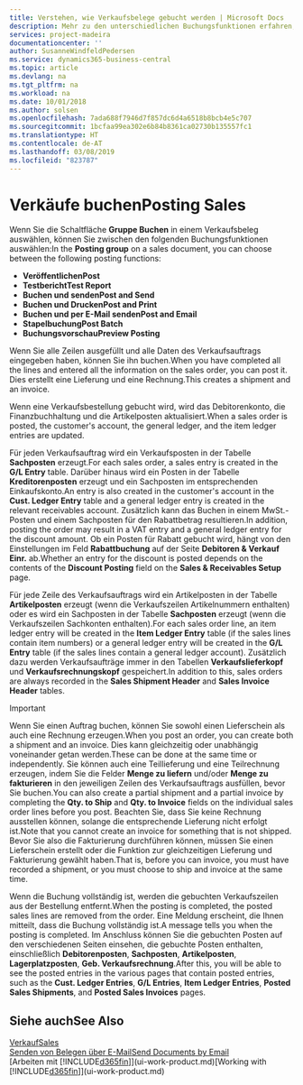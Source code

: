 ```yaml
---
title: Verstehen, wie Verkaufsbelege gebucht werden | Microsoft Docs
description: Mehr zu den unterschiedlichen Buchungsfunktionen erfahren, um Verkaufsbelege zu buchen.
services: project-madeira
documentationcenter: ''
author: SusanneWindfeldPedersen
ms.service: dynamics365-business-central
ms.topic: article
ms.devlang: na
ms.tgt_pltfrm: na
ms.workload: na
ms.date: 10/01/2018
ms.author: solsen
ms.openlocfilehash: 7ada688f7946d7f857dc6d4a6518b8bcb4e5c707
ms.sourcegitcommit: 1bcfaa99ea302e6b84b8361ca02730b135557fc1
ms.translationtype: HT
ms.contentlocale: de-AT
ms.lasthandoff: 03/08/2019
ms.locfileid: "823787"
---
```

# <a name="posting-sales"></a><span data-ttu-id="3eddb-103">Verkäufe buchen</span><span class="sxs-lookup"><span data-stu-id="3eddb-103">Posting Sales</span></span>
<span data-ttu-id="3eddb-104">Wenn Sie die Schaltfläche **Gruppe Buchen** in einem Verkaufsbeleg auswählen, können Sie zwischen den folgenden Buchungsfunktionen auswählen:</span><span class="sxs-lookup"><span data-stu-id="3eddb-104">In the **Posting group** on a sales document, you can choose between the following posting functions:</span></span>

* <span data-ttu-id="3eddb-105">**Veröffentlichen**</span><span class="sxs-lookup"><span data-stu-id="3eddb-105">**Post**</span></span>
* <span data-ttu-id="3eddb-106">**Testbericht**</span><span class="sxs-lookup"><span data-stu-id="3eddb-106">**Test Report**</span></span>
* <span data-ttu-id="3eddb-107">**Buchen und senden**</span><span class="sxs-lookup"><span data-stu-id="3eddb-107">**Post and Send**</span></span>
* <span data-ttu-id="3eddb-108">**Buchen und Drucken**</span><span class="sxs-lookup"><span data-stu-id="3eddb-108">**Post and Print**</span></span>
* <span data-ttu-id="3eddb-109">**Buchen und per E-Mail senden**</span><span class="sxs-lookup"><span data-stu-id="3eddb-109">**Post and Email**</span></span>
* <span data-ttu-id="3eddb-110">**Stapelbuchung**</span><span class="sxs-lookup"><span data-stu-id="3eddb-110">**Post Batch**</span></span>
* <span data-ttu-id="3eddb-111">**Buchungsvorschau**</span><span class="sxs-lookup"><span data-stu-id="3eddb-111">**Preview Posting**</span></span>

<span data-ttu-id="3eddb-112">Wenn Sie alle Zeilen ausgefüllt und alle Daten des Verkaufsauftrags eingegeben haben, können Sie ihn buchen.</span><span class="sxs-lookup"><span data-stu-id="3eddb-112">When you have completed all the lines and entered all the information on the sales order, you can post it.</span></span> <span data-ttu-id="3eddb-113">Dies erstellt eine Lieferung und eine Rechnung.</span><span class="sxs-lookup"><span data-stu-id="3eddb-113">This creates a shipment and an invoice.</span></span>

<span data-ttu-id="3eddb-114">Wenn eine Verkaufsbestellung gebucht wird, wird das Debitorenkonto, die Finanzbuchhaltung und die Artikelposten aktualisiert.</span><span class="sxs-lookup"><span data-stu-id="3eddb-114">When a sales order is posted, the customer's account, the general ledger, and the item ledger entries are updated.</span></span>

<span data-ttu-id="3eddb-115">Für jeden Verkaufsauftrag wird ein Verkaufsposten in der Tabelle **Sachposten** erzeugt.</span><span class="sxs-lookup"><span data-stu-id="3eddb-115">For each sales order, a sales entry is created in the **G/L Entry** table.</span></span> <span data-ttu-id="3eddb-116">Darüber hinaus wird ein Posten in der Tabelle **Kreditorenposten** erzeugt und ein Sachposten im entsprechenden Einkaufskonto.</span><span class="sxs-lookup"><span data-stu-id="3eddb-116">An entry is also created in the customer's account in the **Cust. Ledger Entry** table and a general ledger entry is created in the relevant receivables account.</span></span> <span data-ttu-id="3eddb-117">Zusätzlich kann das Buchen in einem MwSt.-Posten und einem Sachposten für den Rabattbetrag resultieren.</span><span class="sxs-lookup"><span data-stu-id="3eddb-117">In addition, posting the order may result in a VAT entry and a general ledger entry for the discount amount.</span></span> <span data-ttu-id="3eddb-118">Ob ein Posten für Rabatt gebucht wird, hängt von den Einstellungen im Feld **Rabattbuchung** auf der Seite **Debitoren & Verkauf Einr.** ab.</span><span class="sxs-lookup"><span data-stu-id="3eddb-118">Whether an entry for the discount is posted depends on the contents of the **Discount Posting** field on the **Sales & Receivables Setup** page.</span></span>

<span data-ttu-id="3eddb-119">Für jede Zeile des Verkaufsauftrags wird ein Artikelposten in der Tabelle **Artikelposten** erzeugt (wenn die Verkaufszeilen Artikelnummern enthalten) oder es wird ein Sachposten in der Tabelle **Sachposten** erzeugt (wenn die Verkaufszeilen Sachkonten enthalten).</span><span class="sxs-lookup"><span data-stu-id="3eddb-119">For each sales order line, an item ledger entry will be created in the **Item Ledger Entry** table (if the sales lines contain item numbers) or a general ledger entry will be created in the **G/L Entry** table (if the sales lines contain a general ledger account).</span></span> <span data-ttu-id="3eddb-120">Zusätzlich dazu werden Verkaufsaufträge immer in den Tabellen **Verkaufslieferkopf** und **Verkaufsrechnungskopf** gespeichert.</span><span class="sxs-lookup"><span data-stu-id="3eddb-120">In addition to this, sales orders are always recorded in the **Sales Shipment Header** and **Sales Invoice Header** tables.</span></span>

> [!IMPORTANT]  
>   <span data-ttu-id="3eddb-121">Wenn Sie einen Auftrag buchen, können Sie sowohl einen Lieferschein als auch eine Rechnung erzeugen.</span><span class="sxs-lookup"><span data-stu-id="3eddb-121">When you post an order, you can create both a shipment and an invoice.</span></span> <span data-ttu-id="3eddb-122">Dies kann gleichzeitig oder unabhängig voneinander getan werden.</span><span class="sxs-lookup"><span data-stu-id="3eddb-122">These can be done at the same time or independently.</span></span> <span data-ttu-id="3eddb-123">Sie können auch eine Teillieferung und eine Teilrechnung erzeugen, indem Sie die Felder **Menge zu liefern** und/oder **Menge zu fakturieren** in den jeweiligen Zeilen des Verkaufsauftrags ausfüllen, bevor Sie buchen.</span><span class="sxs-lookup"><span data-stu-id="3eddb-123">You can also create a partial shipment and a partial invoice by completing the **Qty. to Ship** and **Qty. to Invoice** fields on the individual sales order lines before you post.</span></span> <span data-ttu-id="3eddb-124">Beachten Sie, dass Sie keine Rechnung ausstellen können, solange die entsprechende Lieferung nicht erfolgt ist.</span><span class="sxs-lookup"><span data-stu-id="3eddb-124">Note that you cannot create an invoice for something that is not shipped.</span></span> <span data-ttu-id="3eddb-125">Bevor Sie also die Fakturierung durchführen können, müssen Sie einen Lieferschein erstellt oder die Funktion zur gleichzeitigen Lieferung und Fakturierung gewählt haben.</span><span class="sxs-lookup"><span data-stu-id="3eddb-125">That is, before you can invoice, you must have recorded a shipment, or you must choose to ship and invoice at the same time.</span></span>

<span data-ttu-id="3eddb-126">Wenn die Buchung vollständig ist, werden die gebuchten Verkaufszeilen aus der Bestellung entfernt.</span><span class="sxs-lookup"><span data-stu-id="3eddb-126">When the posting is completed, the posted sales lines are removed from the order.</span></span> <span data-ttu-id="3eddb-127">Eine Meldung erscheint, die Ihnen mitteilt, dass die Buchung vollständig ist.</span><span class="sxs-lookup"><span data-stu-id="3eddb-127">A message tells you when the posting is completed.</span></span> <span data-ttu-id="3eddb-128">Im Anschluss können Sie die gebuchten Posten auf den verschiedenen Seiten einsehen, die gebuchte Posten enthalten, einschließlich **Debitorenposten**, **Sachposten**, **Artikelposten**, **Lagerplatzposten**, **Geb. Verkaufsrechnung**.</span><span class="sxs-lookup"><span data-stu-id="3eddb-128">After this, you will be able to see the posted entries in the various pages that contain posted entries, such as the **Cust. Ledger Entries**, **G/L Entries**, **Item Ledger Entries**, **Posted Sales Shipments**, and **Posted Sales Invoices** pages.</span></span>

## <a name="see-also"></a><span data-ttu-id="3eddb-129">Siehe auch</span><span class="sxs-lookup"><span data-stu-id="3eddb-129">See Also</span></span>
[<span data-ttu-id="3eddb-130">Verkauf</span><span class="sxs-lookup"><span data-stu-id="3eddb-130">Sales</span></span>](sales-manage-sales.md)  
[<span data-ttu-id="3eddb-131">Senden von Belegen über E-Mail</span><span class="sxs-lookup"><span data-stu-id="3eddb-131">Send Documents by Email</span></span>](ui-how-send-documents-email.md)  
<span data-ttu-id="3eddb-132">[Arbeiten mit [!INCLUDE[d365fin](includes/d365fin_md.md)]](ui-work-product.md)</span><span class="sxs-lookup"><span data-stu-id="3eddb-132">[Working with [!INCLUDE[d365fin](includes/d365fin_md.md)]](ui-work-product.md)</span></span>

